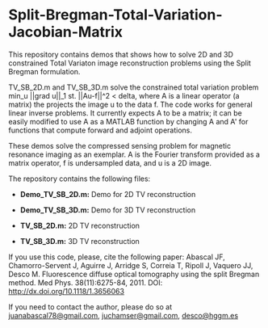 # Split-Bregman-Total-Variation-Jacobian-Matrix
This repository contains demos that shows how to solve  2D and 3D constrained Total Variaton image reconstruction problems using the Split Bregman formulation. 

TV_SB_2D.m and TV_SB_3D.m solve the constrained total variation problem min_u ||grad u||_1 st. ||Au-f||^2 < delta, where A is a linear operator (a matrix) the projects the image u to the data f. The code works for general linear inverse problems. It currently expects A to be a matrix; it can be easily modified to use A as a MATLAB function by changing A and A' for functions that compute forward and adjoint operations.

These demos solve the compressed sensing problem for magnetic resonance imaging as an exemplar. A is the Fourier transform provided as a matrix operator, f is undersampled data, and u is a 2D image. 

The repository contains the following files:

- **Demo_TV_SB_2D.m:** Demo for 2D TV reconstruction

- **Demo_TV_SB_3D.m:** Demo for 3D TV reconstruction

- **TV_SB_2D.m:** 2D TV reconstruction

- **TV_SB_3D.m:** 3D TV reconstruction

If you use this code, please, cite the following paper: Abascal JF, Chamorro-Servent J, Aguirre J, Arridge S, Correia T, Ripoll
J, Vaquero JJ, Desco M. Fluorescence diffuse optical tomography using the split Bregman method. Med Phys. 38(11):6275-84, 2011. DOI: http://dx.doi.org/10.1118/1.3656063

If you need to contact the author, please do so at 
juanabascal78@gmail.com, juchamser@gmail.com, desco@hggm.es
